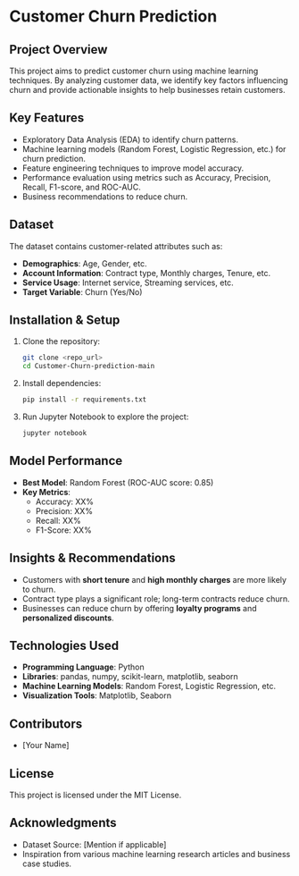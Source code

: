 # Customer Churn Prediction

## Project Overview
This project aims to predict customer churn using machine learning techniques. By analyzing customer data, we identify key factors influencing churn and provide actionable insights to help businesses retain customers.

## Key Features
- Exploratory Data Analysis (EDA) to identify churn patterns.
- Machine learning models (Random Forest, Logistic Regression, etc.) for churn prediction.
- Feature engineering techniques to improve model accuracy.
- Performance evaluation using metrics such as Accuracy, Precision, Recall, F1-score, and ROC-AUC.
- Business recommendations to reduce churn.

## Dataset
The dataset contains customer-related attributes such as:
- **Demographics**: Age, Gender, etc.
- **Account Information**: Contract type, Monthly charges, Tenure, etc.
- **Service Usage**: Internet service, Streaming services, etc.
- **Target Variable**: Churn (Yes/No)

## Installation & Setup
1. Clone the repository:
   ```bash
   git clone <repo_url>
   cd Customer-Churn-prediction-main
   ```
2. Install dependencies:
   ```bash
   pip install -r requirements.txt
   ```
3. Run Jupyter Notebook to explore the project:
   ```bash
   jupyter notebook
   ```

## Model Performance
- **Best Model**: Random Forest (ROC-AUC score: 0.85)
- **Key Metrics**:
  - Accuracy: XX%
  - Precision: XX%
  - Recall: XX%
  - F1-Score: XX%

## Insights & Recommendations
- Customers with **short tenure** and **high monthly charges** are more likely to churn.
- Contract type plays a significant role; long-term contracts reduce churn.
- Businesses can reduce churn by offering **loyalty programs** and **personalized discounts**.

## Technologies Used
- **Programming Language**: Python
- **Libraries**: pandas, numpy, scikit-learn, matplotlib, seaborn
- **Machine Learning Models**: Random Forest, Logistic Regression, etc.
- **Visualization Tools**: Matplotlib, Seaborn

## Contributors
- [Your Name]

## License
This project is licensed under the MIT License.

## Acknowledgments
- Dataset Source: [Mention if applicable]
- Inspiration from various machine learning research articles and business case studies.
